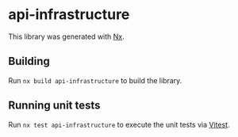 # api-infrastructure

This library was generated with [Nx](https://nx.dev).

## Building

Run `nx build api-infrastructure` to build the library.

## Running unit tests

Run `nx test api-infrastructure` to execute the unit tests via [Vitest](https://vitest.dev/).
